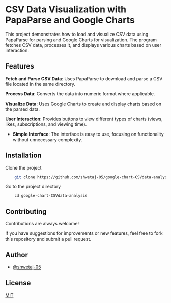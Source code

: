 # CSV Data Visualization with PapaParse and Google Charts


This project demonstrates how to load and visualize CSV data using PapaParse for parsing and Google Charts for visualization. The program fetches CSV data, processes it, and displays various charts based on user interaction.





## Features

**Fetch and Parse CSV Data**: Uses PapaParse to download and parse a CSV file located in the same directory.

**Process Data**: Converts the data into numeric format where applicable.

**Visualize Data**: Uses Google Charts to create and display charts based on the parsed data.

**User Interaction**: Provides buttons to view different types of charts (views, likes, subscriptions, and viewing time).



- **Simple Interface**: The interface is easy to use, focusing on functionality without unnecessary complexity.


## Installation

Clone the project
```bash
    git clone https://github.com/shwetaj-05/google-chart-CSVdata-analysis.git
```
    
Go to the project directory
```
    cd google-chart-CSVdata-analysis
```

## Contributing

Contributions are always welcome!

If you have suggestions for improvements or new features, feel free to fork this repository and submit a pull request.
## Author

- [@shwetaj-05](https://github.com/shwetaj-05)


## License

[MIT](https://choosealicense.com/licenses/mit/)

